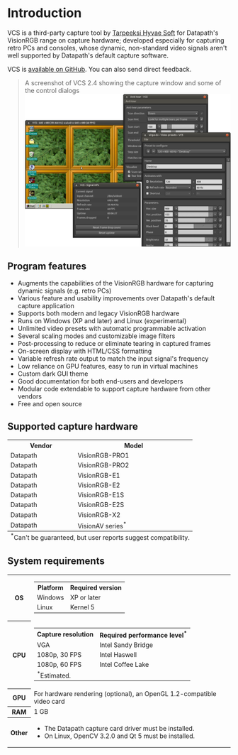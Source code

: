 # Introduction

VCS is a third-party capture tool by [Tarpeeksi Hyvae Soft](https://www.tarpeeksihyvaesoft.com) for Datapath's VisionRGB range on capture hardware; developed especially for capturing retro PCs and consoles, whose dynamic, non-standard video signals aren't well supported by Datapath's default capture software.

VCS is [available on GitHub](https://github.com/leikareipa/vcs). You can also <ths-inline-feedback-button>send direct feedback</ths-inline-feedback-button>.

> A screenshot of VCS 2.4 showing the capture window and some of the control dialogs\
![{image:1189x878}{headerless}](../img/vcs-2.4-with-dialogs.png)

## Program features

- Augments the capabilities of the VisionRGB hardware for capturing dynamic signals (e.g. retro PCs)
- Various feature and usability improvements over Datapath's default capture application
- Supports both modern and legacy VisionRGB hardware
- Runs on Windows (XP and later) and Linux (experimental)
- Unlimited video presets with automatic programmable activation
- Several scaling modes and customizable image filters
- Post-processing to reduce or eliminate tearing in captured frames
- On-screen display with HTML/CSS formatting
- Variable refresh rate output to match the input signal's frequency
- Low reliance on GPU features, easy to run in virtual machines
- Custom dark GUI theme
- Good documentation for both end-users and developers
- Modular code extendable to support capture hardware from other vendors
- Free and open source

## Supported capture hardware

<dokki-table headerless>
    <table>
        <tr>
            <th>Vendor</th>
            <th>Model</th>
        </tr>
        <tr>
            <td>Datapath</td>
            <td>VisionRGB-PRO1</td>
        </tr>
        <tr>
            <td>Datapath</td>
            <td>VisionRGB-PRO2</td>
        </tr>
        <tr>
            <td>Datapath</td>
            <td>VisionRGB-E1</td>
        </tr>
        <tr>
            <td>Datapath</td>
            <td>VisionRGB-E2</td>
        </tr>
        <tr>
            <td>Datapath</td>
            <td>VisionRGB-E1S</td>
        </tr>
        <tr>
            <td>Datapath</td>
            <td>VisionRGB-E2S</td>
        </tr>
        <tr>
            <td>Datapath</td>
            <td>VisionRGB-X2</td>
        </tr>
        <tr>
            <td>Datapath</td>
            <td>VisionAV series<sup>*</sup></td>
        </tr>
        <tfoot>
            <tr>
                <td colspan="2">
                    <sup>*</sup>Can't be guaranteed, but user reports suggest compatibility.
                </td>
            </tr>
        </tfoot>
    </table>
</dokki-table>

## System requirements

<dokki-table headerless>
    <table>
        <tr>
            <th>OS</th>
            <td class="with-inline-table">
                <dokki-table>
                    <table>
                        <tr>
                            <th>Platform</th>
                            <th>Required version</th>
                        </tr>
                        <tr>
                            <td>Windows</td>
                            <td>XP or later</td>
                        </tr>
                        <tr>
                            <td>Linux</td>
                            <td>Kernel 5</td>
                        </tr>
                    </table>
                </dokki-table>
            </td>
        </tr>
        <tr>
            <th>CPU</th>
            <td class="with-inline-table">
                <dokki-table>
                    <table>
                        <tr>
                            <th>Capture resolution</th>
                            <th>Required performance level<sup>*</sup></th>
                        </tr>
                        <tr>
                            <td>VGA</td>
                            <td>Intel Sandy Bridge</td>
                        </tr>
                        <tr>
                            <td>1080p, 30 FPS</td>
                            <td>Intel Haswell</td>
                        </tr>
                        <tr>
                            <td>1080p, 60 FPS</td>
                            <td>Intel Coffee Lake</td>
                        </tr>
                        <tr>
                            <td colspan="2">
                                <sup>*</sup>Estimated.
                            </td>
                        </tr>
                    </table>
                </dokki-table>
            </td>
        </tr>
        <tr>
            <th>GPU</th>
            <td>
                For hardware rendering (optional), an OpenGL 1.2-compatible video card
            </td>
        </tr>
        <tr>
            <th>RAM</th>
            <td>1 GB</td>
        </tr>
        <tr>
            <th>Other</th>
            <td>
                <ul>
                    <li>The Datapath capture card driver must be installed.</li>
                    <li>On Linux, OpenCV 3.2.0 and Qt 5 must be installed.</li>
                </ul>
            </td>
        </tr>
    </table>
</dokki-table>

